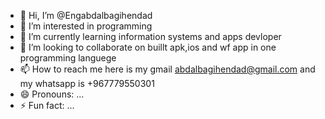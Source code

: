 - 👋 Hi, I’m @Engabdalbagihendad 
- 👀 I’m interested in programming
- 🌱 I’m currently learning information systems and apps devloper
- 💞️ I’m looking to collaborate on buillt apk,ios and wf app in one programming languege
- 📫 How to reach me here is my gmail abdalbagihendad@gmail.com and my whatsapp is +967779550301
- 😄 Pronouns: ...
- ⚡ Fun fact: ...

<!---
Engabdalbagihendad/Engabdalbagihendad is a ✨ special ✨ repository because its `README.md` (this file) appears on your GitHub profile.
You can click the Preview link to take a look at your changes.
--->
